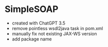 # SimpleSOAP 
- created with ChatGPT 3.5
- remove pointless wsdl2java task in pom.xml
- manually fix not existing JAX-WS version
- add package name